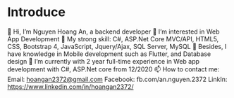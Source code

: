 # Introduce
👋 Hi, I’m Nguyen Hoang An, a backend developer
👀 I’m interested in Web App Development
🌱 My strong skill: C#, ASP.Net Core MVC/API, HTML5, CSS, Bootstrap 4, JavaScript, Jquery/Ajax, SQL Server, MySQL
🌱 Besides, I have knowledge in Mobile development such as Flutter, and Database design
💞️ I’m currently with 2 year full-time experience in Web app development with C#, ASP.Net core from 12/2020
📫 How to contact me:
  Email: hoangan2372@gmail.com
  Facebook: fb.com/an.nguyen.2372
  LinkIn: https://www.linkedin.com/in/hoangan2372/
